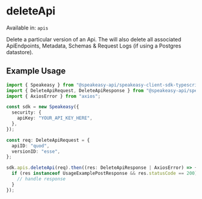 # deleteApi
Available in: `apis`

Delete a particular version of an Api. The will also delete all associated ApiEndpoints, Metadata, Schemas & Request Logs (if using a Postgres datastore).

## Example Usage
```typescript
import { Speakeasy } from "@speakeasy-api/speakeasy-client-sdk-typescript";
import { DeleteApiRequest, DeleteApiResponse } from "@speakeasy-api/speakeasy-client-sdk-typescript/dist/sdk/models/operations";
import { AxiosError } from "axios";

const sdk = new Speakeasy({
  security: {
    apiKey: "YOUR_API_KEY_HERE",
  },
});

const req: DeleteApiRequest = {
  apiID: "quod",
  versionID: "esse",
};

sdk.apis.deleteApi(req).then((res: DeleteApiResponse | AxiosError) => {
  if (res instanceof UsageExamplePostResponse && res.statusCode == 200) {
    // handle response
  }
});
```